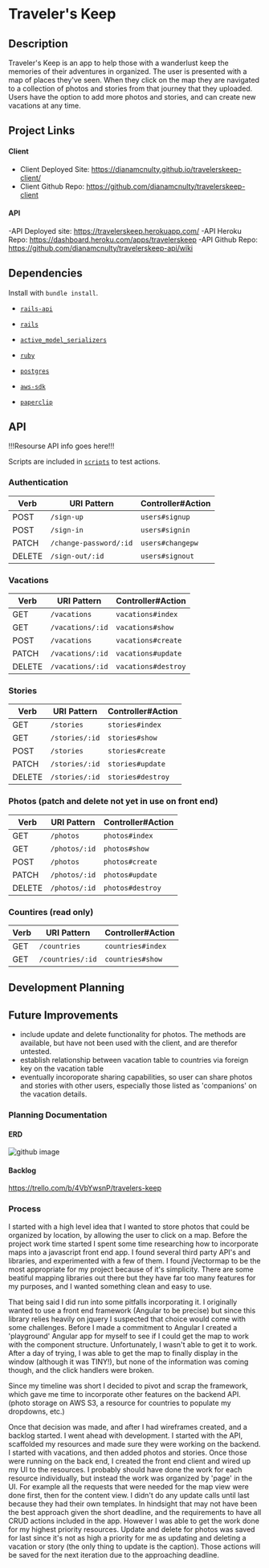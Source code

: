 # Traveler's Keep

## Description
Traveler's Keep is an app to help those with a wanderlust keep the memories of their adventures in organized. The user is presented with a map of places they've seen. When they click on the map they are navigated to a collection of photos and stories from that journey that they uploaded. Users have the option to add more photos and stories, and can create new vacations at any time.

## Project Links

#### Client
- Client Deployed Site: https://dianamcnulty.github.io/travelerskeep-client/
- Client Github Repo: https://github.com/dianamcnulty/travelerskeep-client

#### API
-API Deployed site: https://travelerskeep.herokuapp.com/
-API Heroku Repo: https://dashboard.heroku.com/apps/travelerskeep
-API Github Repo: https://github.com/dianamcnulty/travelerskeep-api/wiki




## Dependencies

Install with `bundle install`.

-   [`rails-api`](https://github.com/rails-api/rails-api)
-   [`rails`](https://github.com/rails/rails)
-   [`active_model_serializers`](https://github.com/rails-api/active_model_serializers)
-   [`ruby`](https://www.ruby-lang.org/en/)
-   [`postgres`](http://www.postgresql.org)

-   [`aws-sdk`](https://github.com/aws/aws-sdk-ruby)
-   [`paperclip`](https://github.com/thoughtbot/paperclip)

## API

!!!Resourse API info goes here!!!

Scripts are included in [`scripts`](scripts) to test actions.

### Authentication

| Verb   | URI Pattern            | Controller#Action |
|--------|------------------------|-------------------|
| POST   | `/sign-up`             | `users#signup`    |
| POST   | `/sign-in`             | `users#signin`    |
| PATCH  | `/change-password/:id` | `users#changepw`  |
| DELETE | `/sign-out/:id`        | `users#signout`   |

### Vacations
| Verb   | URI Pattern            | Controller#Action   |
|--------|------------------------|---------------------|
| GET    | `/vacations`           | `vacations#index`   |
| GET    | `/vacations/:id`       | `vacations#show`    |
| POST   | `/vacations`           | `vacations#create`  |
| PATCH  | `/vacations/:id`       | `vacations#update`  |
| DELETE | `/vacations/:id`       | `vacations#destroy` |

### Stories
| Verb   | URI Pattern            | Controller#Action   |
|--------|------------------------|---------------------|
| GET    | `/stories`             | `stories#index`     |
| GET    | `/stories/:id`         | `stories#show`      |
| POST   | `/stories`             | `stories#create`    |
| PATCH  | `/stories/:id`         | `stories#update`    |
| DELETE | `/stories/:id`         | `stories#destroy`   |

### Photos (patch and delete not yet in use on front end)
| Verb   | URI Pattern            | Controller#Action   |
|--------|------------------------|---------------------|
| GET    | `/photos`              | `photos#index`      |
| GET    | `/photos/:id`          | `photos#show`       |
| POST   | `/photos`              | `photos#create`     |
| PATCH  | `/photos/:id`          | `photos#update`     |
| DELETE | `/photos/:id`          | `photos#destroy`    |

### Countires (read only)
| Verb   | URI Pattern            | Controller#Action   |
|--------|------------------------|---------------------|
| GET    | `/countries`           | `countries#index`   |
| GET    | `/countries/:id`       | `countries#show`    |


## Development Planning

## Future Improvements
- include update and delete functionality for photos. The methods are available, but have not been used with the client, and are therefor untested.
- establish relationship between vacation table to countries via foreign key on the vacation table
- eventually incoroporate sharing capabilities, so user can share photos and stories with other users, especially those listed as 'companions' on the vacation details.

### Planning Documentation

#### ERD
![github image](/documentation/ERD-traverlers-keep.png)

#### Backlog
https://trello.com/b/4VbYwsnP/travelers-keep

### Process

I started with a high level idea that I wanted to store photos that could be organized by location, by allowing the user to click on a map. Before the project work time started I spent some time researching how to incorporate maps into a javascript front end app. I found several third party API's and libraries, and experimented with a few of them. I found jVectormap to be the most appropriate for my project because of it's simplicity.
There are some beatiful mapping libraries out there but they have far too many features for my purposes, and I wanted something clean and easy to use.

That being said I did run into some pitfalls incorporating it. I originally wanted to use a front end framework (Angular to be precise) but since this library relies heavily on jquery I suspected that choice would come with some challenges. Before I made a commitment to Angular I created a 'playground' Angular app for myself to see if I could get the map to work with the component structure. Unfortunately, I wasn't able to get it to work. After a day of trying, I was able to get the map to finally display in the window (although it was TINY!), but none of the information was coming though, and the click handlers were broken.

Since my timeline was short I decided to pivot and scrap the framework, which gave me time to incorporate other features on the backend API. (photo storage on AWS S3, a resource for countries to populate my dropdowns, etc.)

Once that decision was made, and after I had wireframes created, and a backlog started. I went ahead with development. I started with the API, scaffolded my resources and made sure they were working on the backend. I started with vacations, and then added photos and stories.
Once those were running on the back end, I created the front end client and wired up my UI to the resources. I probably should have done the work for each resource individually, but instead the work was organized by 'page' in the UI. For example all the requests that were needed for the map view were done first, then for the content view. I didn't do any update calls until last because they had their own templates. In hindsight that may not have been the best approach given the short deadline, and the requirements to have all CRUD actions included in the app. However I was able to get the work done for my highest priority resources. Update and delete for photos was saved for last since it's not as high a priority for me as updating and deleting a vacation or story (the only thing to update is the caption). Those actions will be saved for the next iteration due to the approaching deadline.
